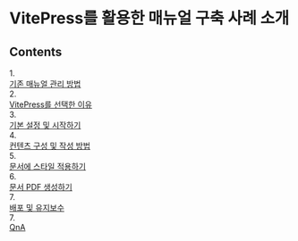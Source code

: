 # VitePress를 활용한 매뉴얼 구축 사례 소개

<h2 class="section-title">Contents</h2>

<div class="contents-container">
  
  <div class="menu-item">
    <span class="menu-number">1.</span> 
    <div className="menu-link">
        <a href="/old/">
          기존 매뉴얼 관리 방법
        </a>
    </div>
  </div>
  
  <div class="menu-item">
    <span class="menu-number">2.</span>
    <div className="menu-link">
        <a href="/why-vitepress/">
        VitePress를 선택한 이유
        </a>
    </div>
  </div>
  
  <div class="menu-item">
    <span class="menu-number">3.</span>
    <div className="menu-link">
        <a href="/start/">
          기본 설정 및 시작하기
        </a>
    </div>
   
  </div>
  
  <div class="menu-item">
    <span class="menu-number">4.</span>
    <div className="menu-link">
        <a href="/chapter4/pre-setting/">
          컨텐츠 구성 및 작성 방법
        </a>
    </div>
  </div>

  <div class="menu-item">
    <span class="menu-number">5.</span>
    <div className="menu-link">
        <a href="/chapter4/pre-setting/">
          문서에 스타일 적용하기
        </a>
    </div>
  </div>

  <div class="menu-item">
    <span class="menu-number">6.</span>
    <div className="menu-link">
        <a href="/chapter4/pre-setting/">
          문서 PDF 생성하기
        </a>
    </div>
  </div>

  <div class="menu-item">
    <span class="menu-number">7.</span>
    <div className="menu-link">
        <a href="/chapter4/pre-setting/">
          배포 및 유지보수
        </a>
    </div>
  </div>

  <div class="menu-item">
    <span class="menu-number">7.</span>
    <div className="menu-link">
        <a href="/chapter4/pre-setting/">
          QnA
        </a>
    </div>
  </div>
</div>
